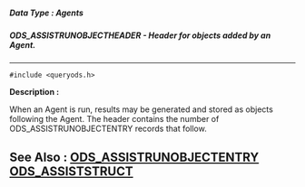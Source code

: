 ##### Data Type : Agents
##### ODS_ASSISTRUNOBJECTHEADER - Header for objects added by an Agent.
---
```
#include <queryods.h>
```
**Description :**

When an Agent is run, results may be generated and stored as objects following 
the Agent.  The header contains the number of ODS_ASSISTRUNOBJECTENTRY records 
that follow.

**See Also :**
[ODS_ASSISTRUNOBJECTENTRY](/domino-c-api-docs/reference/Data/ODS_ASSISTRUNOBJECTENTRY)
[ODS_ASSISTSTRUCT](/domino-c-api-docs/reference/Data/ODS_ASSISTSTRUCT)
---
